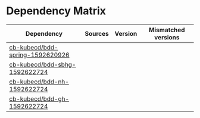 # Dependency Matrix

Dependency | Sources | Version | Mismatched versions
---------- | ------- | ------- | -------------------
[cb-kubecd/bdd-spring-1592620926](https://github.com/cb-kubecd/bdd-spring-1592620926.git) |  | []() | 
[cb-kubecd/bdd-sbhg-1592622724](https://github.com/cb-kubecd/bdd-sbhg-1592622724.git) |  | []() | 
[cb-kubecd/bdd-nh-1592622724](https://github.com/cb-kubecd/bdd-nh-1592622724.git) |  | []() | 
[cb-kubecd/bdd-gh-1592622724](https://github.com/cb-kubecd/bdd-gh-1592622724.git) |  | []() | 
